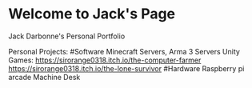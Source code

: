 # Welcome to Jack's Page
Jack Darbonne's Personal Portfolio

Personal Projects:
#Software
Minecraft Servers, Arma 3 Servers
Unity Games:
https://sirorange0318.itch.io/the-computer-farmer
https://sirorange0318.itch.io/the-lone-survivor
#Hardware
Raspberry pi arcade Machine 
Desk
